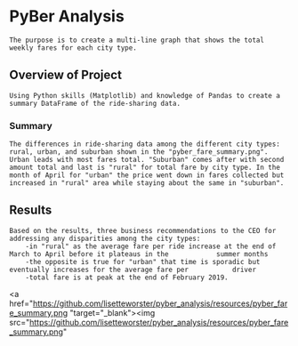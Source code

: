 # PyBer Analysis 
	The purpose is to create a multi-line graph that shows the total weekly fares for each city type.
## Overview of Project
	Using Python skills (Matplotlib) and knowledge of Pandas to create a summary DataFrame of the ride-sharing data. 
### Summary
	The differences in ride-sharing data among the different city types: rural, urban, and suburban shown in the "pyber_fare_summary.png". Urban leads with most fares total. "Suburban" comes after with second amount total and last is "rural" for total fare by city type. In the month of April for "urban" the price went down in fares collected but increased in "rural" area while staying about the same in "suburban".
## Results
	Based on the results, three business recommendations to the CEO for addressing any disparities among the city types:
		-in "rural" as the average fare per ride increase at the end of March to April before it plateaus in the 			summer months
		-the opposite is true for "urban" that time is sporadic but eventually increases for the average fare per 			driver
		-total fare is at peak at the end of February 2019.

<a href="https://github.com/lisetteworster/pyber_analysis/resources/pyber_fare_summary.png
"target="_blank"><img src="https://github.com/lisetteworster/pyber_analysis/resources/pyber_fare_summary.png"
